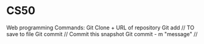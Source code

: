 # CS50
Web programming
Commands:
Git Clone + URL of repository
Git add <filename> // TO save to file
Git commit  // Commit this snapshot
Git commit - m "message" //
